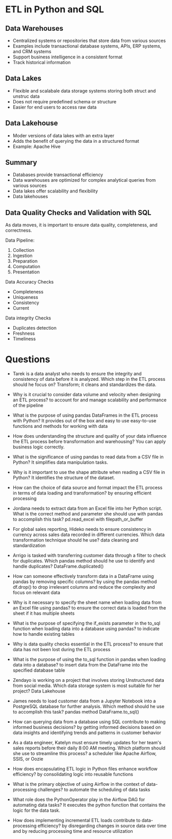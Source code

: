 # ETL in Python and SQL

## Data Warehouses

- Centralized systems or repositories that store data from various sources
- Examples include transactional database systems, APIs, ERP systems, and CRM systems
- Support business intelligence in a consistent format
- Track historical information

## Data Lakes

- Flexible and scalabale data storage systems storing both struct and unstruc data
- Does not require predefined schema or structure
- Easier for end users to access raw data

## Data Lakehouse

- Moder versions of data lakes with an extra layer
- Adds the benefit of querying the data in a structured format
- Example: Apache Hive

## Summary

- Databases provide transactional efficiency
- Data warehouses are optimized for complex analytical queries from various sources
- Data lakes offer scalability and flexibility
- Data lakehouses

## Data Quality Checks and Validation with SQL

As data moves, it is important to ensure data quality, completeness, and correctness.

Data Pipeline:

1. Collection
2. Ingestion
3. Preparation
4. Computation
5. Presentation

Data Accuracy Checks

- Completeness
- Uniqueness
- Consistency
- Current

Data integrity Checks

- Duplicates detection
- Freshness
- Timeliness

# Questions

- Tarek is a data analyst who needs to ensure the integrity and consistency of data before it is analyzed. Which step in the ETL process should he focus on? Transform; it cleans and standardizes the data.

- Why is it crucial to consider data volume and velocity when designing an ETL process? to account for and manage scalability and performance of the pipeline

- What is the purpose of using pandas DataFrames in the ETL process with Python? It provides out of the box and easy to use easy-to-use functions and methods for working with data

- How does understanding the structure and quality of your data influence the ETL process before transformation and warehousing? You can apply business logic correctly.

- What is the significance of using pandas to read data from a CSV file in Python? It simplifies data manipulation tasks.

- Why is it important to use the shape attribute when reading a CSV file in Python? It identifies the structure of the dataset.

- How can the choice of data source and format impact the ETL process in terms of data loading and transformation? by ensuring efficient processing

- Jordana needs to extract data from an Excel file into her Python script. What is the correct method and parameter she should use with pandas to accomplish this task? pd.read_excel with filepath_or_buffer

- For global sales reporting, Hideko needs to ensure consistency in currency across sales data recorded in different currencies. Which data transformation technique should he use? data cleaning and standardization

- Arrigo is tasked with transferring customer data through a filter to check for duplicates. Which pandas method should he use to identify and handle duplicates? DataFrame.duplicated()

- How can someone effectively transform data in a DataFrame using pandas by removing specific columns? by using the pandas method df.drop() to drop irrelevant columns and reduce the complexity and focus on relevant data

- Why is it necessary to specify the sheet name when loading data from an Excel file using pandas? to ensure the correct data is loaded from the sheet if it has multiple sheets

- What is the purpose of specifying the if_exists parameter in the to_sql function when loading data into a database using pandas? to indicate how to handle existing tables

- Why is data quality checks essential in the ETL process? to ensure that data has not been lost during the ETL process

- What is the purpose of using the to_sql function in pandas when loading data into a database? to insert data from the DataFrame into the specified database table

- Zendayo is working on a project that involves storing Unstructured data from social media. Which data storage system is most suitable for her project? Data Lakehouse

- James needs to load customer data from a Jupyter Notebook into a PostgreSQL database for further analysis. Which method should he use to accomplish this task? pandas method DataFrame.to_sql()

- How can querying data from a database using SQL contribute to making informed business decisions? by getting informed decisions based on data insights and identifying trends and patterns in customer behavior

- As a data engineer, Katelyn must ensure timely updates for her team's sales reports before their daily 8:00 AM meeting. Which platform should she use to streamline this process? a scheduler like Apache Airflow, SSIS, or Oozie

- How does encapsulating ETL logic in Python files enhance workflow efficiency? by consolidating logic into reusable functions

- What is the primary objective of using Airflow in the context of data-processing challenges? to automate the scheduling of data tasks

- What role does the PythonOperator play in the Airflow DAG for automating data tasks? It executes the python function that contains the logic for the data task.

- How does implementing incremental ETL loads contribute to data-processing efficiency? by disregarding changes in source data over time and by reducing processing time and resource utilization
